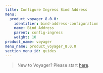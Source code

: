 ```yaml
---
title: Configure Ingress Bind Address
menu:
  product_voyager_8.0.0:
    identifier: bind-address-configuration
    name: Bind Address
    parent: config-ingress
    weight: 10
product_name: voyager
menu_name: product_voyager_8.0.0
section_menu_id: guides
---
```

> New to Voyager? Please start [here](/docs/concepts/overview.md).

